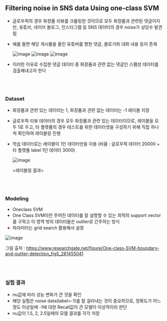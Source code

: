 
## Filtering noise in SNS data Using one-class SVM


-  글로우픽의 경우 화장품 리뷰를 크롤링한 것이므로 모두 화장품과 관련된 댓글이지만, 유튜브, 네이브 블로그, 인스타그램 등 SNS 데이터의 경우 noise가 상당수 발견됨
-  예를 들면 해당 게시물을 올린 유튜버를 향한 댓글, 블로거와 대화 내용 등이 존재 

   ![image](https://user-images.githubusercontent.com/60679596/139695908-0751db33-255c-46d1-aa23-df3e4f38d1bd.png)
   ![image](https://user-images.githubusercontent.com/60679596/139695918-0569dae6-5c94-4a5a-b185-9d4e1932b2ff.png)
   ![image](https://user-images.githubusercontent.com/60679596/139695926-13ae2a67-e57f-4406-ba4c-39c3bbfbb8be.png)

- 이러한 이유로 수집한 댓글 데이터 중 화장품과 관련 없는 댓글인 스팸성 데이터를 검출해내고자 한다 

<br/>
<br/>

### Dataset
- 화장품과 관련 있는 데이터는 1, 화장품과 관련 없는 데이터는 -1  레이블 지정
- 글로우픽 리뷰 데이터의 경우 모두 화장품과 관련 있는 데이터이므로, 레이블을 모두 1로 두고, 타 플랫폼의 경우 테스트를 위한 데이터셋을 구성하기 위해 직접 하나씩 확인하여 레이블링 진행
- 학습 데이터로는 레이블이 1인 데이터만을 이용 (비율 : 글로우픽 데이터 20000 + 타 플랫폼 label 1인 데이터 3000)


   ![image](https://user-images.githubusercontent.com/60679596/139696345-da2ce5c0-5737-4305-935a-4789a4063f8b.png)

    <레이블링 결과>

<br/>
<br/>

### Modeling
- Oneclass SVM
- One Class SVM이란 주어진 데이터를 잘 설명할 수 있는 최적의 support vector를 구하고 이 영역 밖의 데이터들은 outlier로 간주하는 방식
- 파라미터는 grid search 활용해서 설정

![image](https://user-images.githubusercontent.com/60679596/146883204-31a67838-1424-4599-b852-064ac088a1db.png)


그림 출처 : https://www.researchgate.net/figure/One-class-SVM-boundary-and-outlier-detection_fig5_281455041

<br/>
<br/>

### 실험 결과
- nu값에 따라 성능 변화가 큰 것을 확인
- 해당 실험은 noise data(label=-1)를 잘 걸러내는 것이 중요하므로, 정확도가 어느 정도 이상일때 -1에 대한 Recall값이 큰 모델이 이상적이라 판단
- nu값이 1.5, 2, 2.5일때의 모델 결과를 각각 저장

